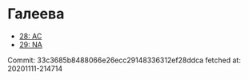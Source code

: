 # Галеева
- [28: AC](28.md)
- [29: NA](29.md)

Commit: 33c3685b8488066e26ecc29148336312ef28ddca
 fetched at: 20201111-214714
